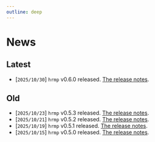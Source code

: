 ```yaml
---
outline: deep
---
```


# News

## Latest

- [`2025/10/30`] `hrmp` v0.6.0 released. [The release notes](./releases/hrmp_0_6_0.md).

## Old

- [`2025/10/23`] `hrmp` v0.5.3 released. [The release notes](./releases/hrmp_0_5_3.md).
- [`2025/10/21`] `hrmp` v0.5.2 released. [The release notes](./releases/hrmp_0_5_2.md).
- [`2025/10/19`] `hrmp` v0.5.1 released. [The release notes](./releases/hrmp_0_5_1.md).
- [`2025/10/15`] `hrmp` v0.5.0 released. [The release notes](./releases/hrmp_0_5_0.md).
